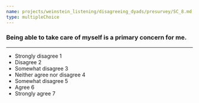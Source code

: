```yaml
---
name: projects/weinstein_listening/disagreeing_dyads/presurvey/SC_8.md
type: multipleChoice
---
```


### Being able to take care of myself is a primary concern for me.

---

- Strongly disagree 1
- Disagree 2
- Somewhat disagree 3
- Neither agree nor disagree 4
- Somewhat disagree 5
- Agree 6
- Strongly agree 7
